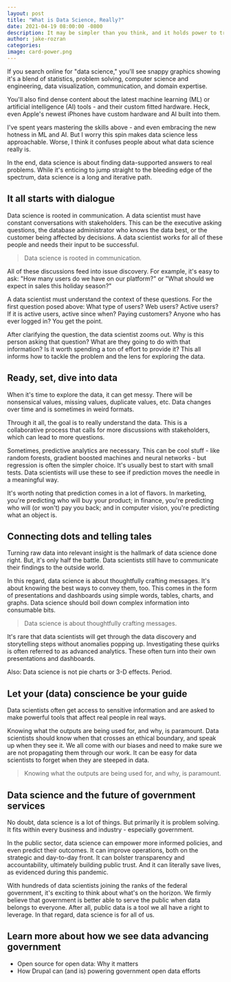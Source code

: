 ```yaml
---
layout: post
title: "What is Data Science, Really?"
date: 2021-04-19 08:00:00 -0800
description: It may be simpler than you think, and it holds power to transform public outcomes
author: jake-rozran
categories: 
image: card-power.png
---
```


If you search online for "data science," you'll see snappy graphics showing it's 
a blend of statistics, problem solving, computer science and engineering, data 
visualization, communication, and domain expertise.

You'll also find dense content about the latest machine learning (ML) or 
artificial intelligence (AI) tools - and their custom fitted hardware. Heck, 
even Apple's newest iPhones have custom hardware and AI built into them.

I've spent years mastering the skills above - and even embracing the new hotness 
in ML and AI. But I worry this spin makes data science less approachable. Worse, 
I think it confuses people about what data science really is.

In the end, data science is about finding data-supported answers to real 
problems. While it's enticing to jump straight to the bleeding edge of the 
spectrum, data science is a long and iterative path.

## It all starts with dialogue
Data science is rooted in communication. A data scientist must have constant 
conversations with stakeholders. This can be the executive asking questions, 
the database administrator who knows the data best, or the customer being 
affected by decisions. A data scientist works for all of these people and needs 
their input to be successful.

> Data science is rooted in communication.

All of these discussions feed into issue discovery. For example, it's easy to 
ask: "How many users do we have on our platform?" or "What should we expect in 
sales this holiday season?"

A data scientist must understand the context of these questions. For the first 
question posed above: What type of users? Web users? Active users? If it is 
active users, active since when? Paying customers? Anyone who has ever logged 
in? You get the point.

After clarifying the question, the data scientist zooms out. Why is this person 
asking that question? What are they going to do with that information? Is it 
worth spending a ton of effort to provide it? This all informs how to tackle the 
problem and the lens for exploring the data.

## Ready, set, dive into data
When it's time to explore the data, it can get messy. There will be nonsensical 
values, missing values, duplicate values, etc. Data changes over time and is 
sometimes in weird formats.

Through it all, the goal is to really understand the data. This is a 
collaborative process that calls for more discussions with stakeholders, which 
can lead to more questions.

Sometimes, predictive analytics are necessary. This can be cool stuff - like 
random forests, gradient boosted machines and neural networks - but regression 
is often the simpler choice. It's usually best to start with small tests. Data 
scientists will use these to see if prediction moves the needle in a meaningful 
way.

It's worth noting that prediction comes in a lot of flavors. In marketing, 
you're predicting who will buy your product; in finance, you're predicting who 
will (or won't) pay you back; and in computer vision, you're predicting what an 
object is.

## Connecting dots and telling tales
Turning raw data into relevant insight is the hallmark of data science done 
right. But, it's only half the battle. Data scientists still have to communicate 
their findings to the outside world.

In this regard, data science is about thoughtfully crafting messages. It's about 
knowing the best ways to convey them, too. This comes in the form of 
presentations and dashboards using simple words, tables, charts, and graphs. 
Data science should boil down complex information into consumable bits.

> Data science is about thoughtfully crafting messages.

It's rare that data scientists will get through the data discovery and 
storytelling steps without anomalies popping up. Investigating these quirks is 
often referred to as advanced analytics. These often turn into their own 
presentations and dashboards.

Also: Data science is not pie charts or 3-D effects. Period.

## Let your (data) conscience be your guide
Data scientists often get access to sensitive information and are asked to make 
powerful tools that affect real people in real ways.

Knowing what the outputs are being used for, and why, is paramount. Data 
scientists should know when that crosses an ethical boundary, and speak up when 
they see it. We all come with our biases and need to make sure we are not 
propagating them through our work. It can be easy for data scientists to forget 
when they are steeped in data.

> Knowing what the outputs are being used for, and why, is paramount.

## Data science and the future of government services
No doubt, data science is a lot of things. But primarily it is problem solving. 
It fits within every business and industry - especially government.

In the public sector, data science can empower more informed policies, and even 
predict their outcomes. It can improve operations, both on the strategic and 
day-to-day front. It can bolster transparency and accountability, ultimately 
building public trust. And it can literally save lives, as evidenced during this 
pandemic.

With hundreds of data scientists joining the ranks of the federal government, 
it's exciting to think about what's on the horizon. We firmly believe that 
government is better able to serve the public when data belongs to everyone. 
After all, public data is a tool we all have a right to leverage. In that regard, 
data science is for all of us.

## Learn more about how we see data advancing government
- Open source for open data: Why it matters
- How Drupal can (and is) powering government open data efforts